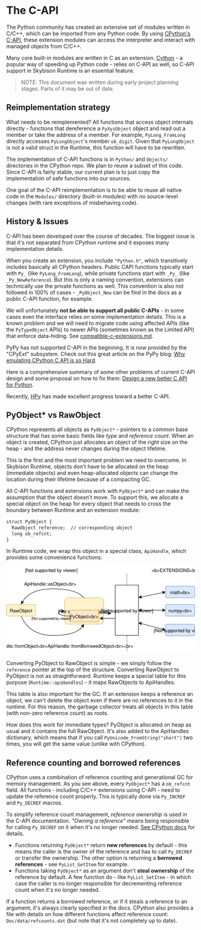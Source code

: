# The C-API

The Python community has created an extensive set of modules written in C/C++,
which can be imported from any Python code. By using [CPython's
C-API](https://docs.python.org/3/c-api/intro.html), these extension modules can
access the interpreter and interact with managed objects from C/C++.

Many core built-in modules are written in C as an extension.
[Cython](https://cython.org/) - a popular way of speeding up Python code -
relies on C-API as well, so C-API support in Skybison Runtime is an essential
feature.

> NOTE: This document was written during early project planning stages. Parts
> of it may be out of date.

## Reimplementation strategy

What needs to be reimplemented? All functions that access object internals
directly - functions that dereference a `PyXyzObject` object and read out a
member or take the address of a member. For example, `PyLong_FromLong` directly
accesses `PyLongObject`'s member  `ob_digit`. Given that `PyLongObject` is not
a valid struct in the Runtime, this function will have to be rewritten.

The implementation of C-API functions is in `Python/` and `Objects/`
directories in the CPython repo. We plan to reuse a subset of this code. Since
C-API is fairly stable, our current plan is to just copy the implementation of
safe functions into our sources.

One goal of the C-API reimplementation is to be able to reuse all native code
in the `Modules/` directory (built-in modules) with no source-level changes
(with rare exceptions of misbehaving code).

## History & Issues

C-API has been developed over the course of decades. The biggest issue is that
it's not separated from CPython runtime and it exposes many implementation
details.

When you create an extension, you include `"Python.h"`, which transitively
includes basically all CPython headers. Public CAPI functions typically start
with `Py_` (like `PyLong_FromLong`), while private functions start with `_Py_`
(like `_Py_NewReference`). But this is only a naming convention, extensions can
technically use the private functions as well. This convention is also not
followed in 100% of cases - `_PyObject_New` can be find in the docs as a public
C-API function, for example.

We will unfortunately **not be able to support all public C-APIs** - in some
cases even the interface relies on some implementation details. This is a known
problem and we will need to migrate code using affected APIs (like the
`PyTypeObject` APIs) to newer APIs (sometimes known as the Limited API) that
enforce data-hiding. See
[compatible-c-extensions.md](compatible-c-extensions.md).

PyPy has not supported C-API in the beginning. It is now provided by the
"CPyExt" subsystem. Check out this great article on the PyPy blog: [Why
emulating CPython C API is so
Hard](https://morepypy.blogspot.com/2018/09/inside-cpyext-why-emulating-cpython-c.html).

Here is a comprehensive summary of some other problems of current C-API design
and some proposal on how to fix them: [Design a new better C API for
Python](https://pythoncapi.readthedocs.io/).

Recently, [HPy](https://github.com/hpyproject/hpy) has made excellent progress
toward a better C-API.

## PyObject* vs RawObject

CPython represents all objects as `PyObject*` - pointers to a common base
structure that has some basic fields like *type* and *reference count*. When an
object is created, CPython just allocates an object of the right size on the
heap - and the address never changes during the object lifetime.

This is the first and the most important problem we need to overcome. In
Skybison Runtime, objects don't have to be allocated on the heap (immediate
objects) and even heap-allocated objects can change the location during their
lifetime because of a compacting GC.

All C-API functions and extensions work with `PyObject*` and can make the
assumption that the object doesn't move. To support this, we allocate a special
object on the heap for every object that needs to cross the boundary between
Runtime and an extension module:

```
struct PyObject {
  RawObject reference;  // corresponding object
  long ob_refcnt;
}
```

In Runtime code, we wrap this object in a special class, `ApiHandle`, which
provides some convenience functions:

![](skybison_capi.svg)

Converting PyObject to RawObject is simple - we simply follow the `reference`
pointer at the top of the structure. Converting RawObject to PyObject is not as
straightforward. Runtime keeps a special table for this purpose
(`Runtime::apiHandles`) - it maps RawObjects to ApiHandles.

This table is also important for the GC. If an extension keeps a reference an
object, we can't delete the object even if there are no references to it in the
runtime. For this reason, the garbage collector treats all objects in this
table (with non-zero reference count) as roots.

How does this work for immediate types? PyObject is allocated on heap as usual
and it contains the full RawObject. It's also added to the ApiHandles
dictionary, which means that if you call `PyUnicode_FromString("short")` two
times, you will get the same value (unlike with CPython).

## Reference counting and borrowed references

CPython uses a combination of reference counting and generational GC for memory
management. As you see above, every `PyObject*` has a `ob_refcnt` field. All
functions - including C/C++ extensions using C-API - need to update the
reference count properly. This is typically done via `Py_INCREF` and
`Py_DECREF` macros.

To simplify reference count management, *reference ownership* is used in the
C-API documentation. *"Owning a reference"* means being responsible for calling
`Py_DECREF` on it when it's no longer needed. [See CPython
docs](https://docs.python.org/3/c-api/intro.html#reference-counts) for details.

* Functions returning `PyObject*` return **new references** by default - this
  means the caller is the owner of the reference and has to call `Py_DECREF` or
  transfer the ownership. The other option is returning a **borrowed
  references** - see `PyList_GetItem` for example.
* Functions taking `PyObject*` as an argument don't **steal ownership** of the
  reference by default. A few function do - like `PyList_SetItem` - in which
  case the caller is no longer responsible for decrementing reference count
  when it's no longer needed.

If a function returns a borrowed reference, or if it steals a reference to an
argument, it's always clearly specified in the docs. CPython also provides a
file with details on how different functions affect reference count:
`Doc/data/refcounts.dat` (but note that it's not completely up to date).
